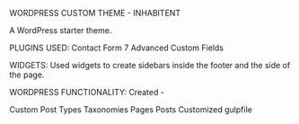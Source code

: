 WORDPRESS CUSTOM THEME - INHABITENT

A WordPress starter theme.

PLUGINS USED:
Contact Form 7
Advanced Custom Fields

WIDGETS:
Used widgets to create sidebars inside the footer and the side of the page.

WORDPRESS FUNCTIONALITY:
Created - 

Custom Post Types
Taxonomies
Pages
Posts
Customized gulpfile
